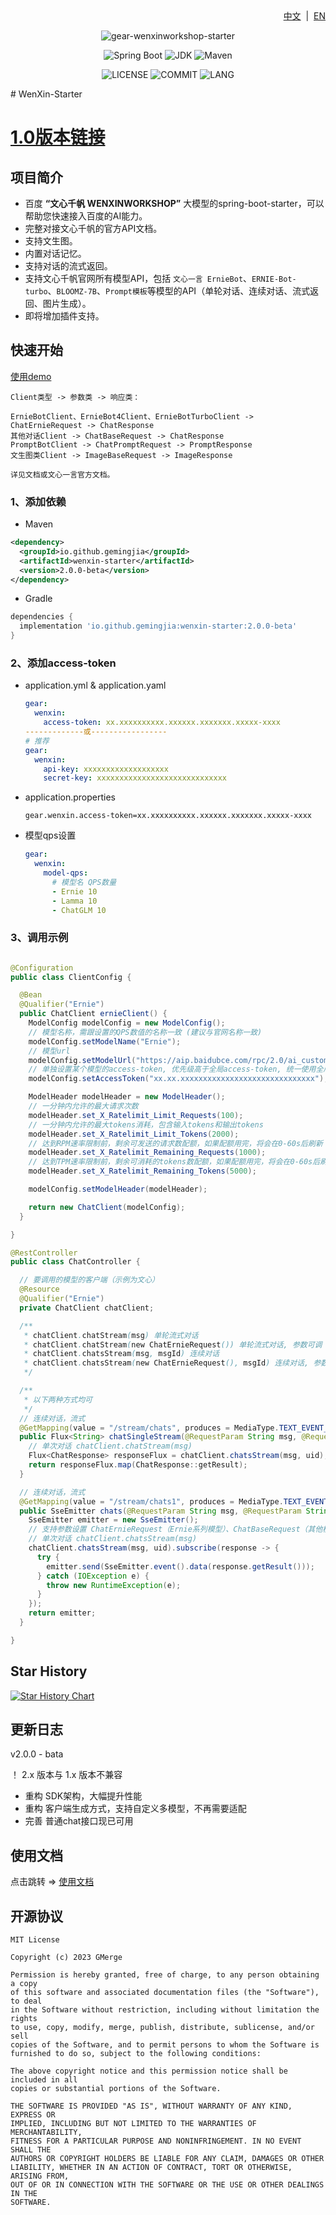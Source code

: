 <div align="right">
<a href="/README.md">中文</a> &nbsp;|&nbsp;
<a href="/README-EN.md">EN</a>
</div>

<div align="center">

![gear-wenxinworkshop-starter](https://socialify.git.ci/GMerge01/wenxin-starter/image?font=Inter&forks=1&issues=1&language=1&name=1&owner=1&pattern=Floating%20Cogs&pulls=1&stargazers=1&theme=Light)

![Spring Boot](https://img.shields.io/badge/Spring%20Boot-3.1.2-brightgreen.svg)
![JDK](https://img.shields.io/badge/JDK-17.0.5-orange.svg)
![Maven](https://img.shields.io/badge/Maven-3.9-blue.svg)

![LICENSE](https://img.shields.io/github/license/GMerge01/wenxin-starter?style=flat-square)
![COMMIT](https://img.shields.io/github/last-commit/GMerge01/wenxin-starter?style=flat-square)
![LANG](https://img.shields.io/badge/language-Java-7F52FF?style=flat-square)

</div>
# WenXin-Starter

# [1.0版本链接](https://github.com/egmsia01/wenxin-starter/tree/master?tab=readme-ov-file)

## 项目简介
- 百度 **“文心千帆 WENXINWORKSHOP”** 大模型的spring-boot-starter，可以帮助您快速接入百度的AI能力。
- 完整对接文心千帆的官方API文档。
- 支持文生图。
- 内置对话记忆。
- 支持对话的流式返回。
- 支持文心千帆官网所有模型API，包括  `文心一言 ErnieBot`、`ERNIE-Bot-turbo`、`BLOOMZ-7B`、`Prompt模板`等模型的API（单轮对话、连续对话、流式返回、图片生成）。
- 即将增加插件支持。

## 快速开始

[使用demo](https://github.com/gemingjia/springboot-wenxin-demo)

```text
Client类型 -> 参数类 -> 响应类：

ErnieBotClient、ErnieBot4Client、ErnieBotTurboClient -> ChatErnieRequest -> ChatResponse
其他对话Client -> ChatBaseRequest -> ChatResponse
PromptBotClient -> ChatPromptRequest -> PromptResponse
文生图类Client -> ImageBaseRequest -> ImageResponse

详见文档或文心一言官方文档。
```

### 1、添加依赖

- Maven
```xml
<dependency>
  <groupId>io.github.gemingjia</groupId>
  <artifactId>wenxin-starter</artifactId>
  <version>2.0.0-beta</version>
</dependency>
```
- Gradle
```gradle
dependencies {
  implementation 'io.github.gemingjia:wenxin-starter:2.0.0-beta' 
}
```

### 2、添加access-token
- application.yml & application.yaml
  ```yaml
  gear:
    wenxin:
      access-token: xx.xxxxxxxxxx.xxxxxx.xxxxxxx.xxxxx-xxxx
  -------------或-----------------
  # 推荐
  gear:
    wenxin:
      api-key: xxxxxxxxxxxxxxxxxxx
      secret-key: xxxxxxxxxxxxxxxxxxxxxxxxxxxxx
  ```
- application.properties
  ```properties
  gear.wenxin.access-token=xx.xxxxxxxxxx.xxxxxx.xxxxxxx.xxxxx-xxxx
  ```

- 模型qps设置
  ```yaml
  gear:
    wenxin:
      model-qps:
        # 模型名 QPS数量
        - Ernie 10
        - Lamma 10
        - ChatGLM 10
  ```

### 3、调用示例

```java

@Configuration
public class ClientConfig {

  @Bean
  @Qualifier("Ernie")
  public ChatClient ernieClient() {
    ModelConfig modelConfig = new ModelConfig();
    // 模型名称，需跟设置的QPS数值的名称一致 (建议与官网名称一致)
    modelConfig.setModelName("Ernie");
    // 模型url
    modelConfig.setModelUrl("https://aip.baidubce.com/rpc/2.0/ai_custom/v1/wenxinworkshop/chat/completions");
    // 单独设置某个模型的access-token, 优先级高于全局access-token, 统一使用全局的话可以不设置
    modelConfig.setAccessToken("xx.xx.xxxxxxxxxxxxxxxxxxxxxxxxxxxxxx");

    ModelHeader modelHeader = new ModelHeader();
    // 一分钟内允许的最大请求次数
    modelHeader.set_X_Ratelimit_Limit_Requests(100);
    // 一分钟内允许的最大tokens消耗，包含输入tokens和输出tokens
    modelHeader.set_X_Ratelimit_Limit_Tokens(2000);
    // 达到RPM速率限制前，剩余可发送的请求数配额，如果配额用完，将会在0-60s后刷新
    modelHeader.set_X_Ratelimit_Remaining_Requests(1000);
    // 达到TPM速率限制前，剩余可消耗的tokens数配额，如果配额用完，将会在0-60s后刷新
    modelHeader.set_X_Ratelimit_Remaining_Tokens(5000);

    modelConfig.setModelHeader(modelHeader);

    return new ChatClient(modelConfig);
  }

}

@RestController
public class ChatController {

  // 要调用的模型的客户端（示例为文心）
  @Resource
  @Qualifier("Ernie")
  private ChatClient chatClient;

  /**
   * chatClient.chatStream(msg) 单轮流式对话
   * chatClient.chatStream(new ChatErnieRequest()) 单轮流式对话, 参数可调
   * chatClient.chatsStream(msg, msgId) 连续对话
   * chatClient.chatsStream(new ChatErnieRequest(), msgId) 连续对话, 参数可调
   */

  /**
   * 以下两种方式均可
   */
  // 连续对话，流式
  @GetMapping(value = "/stream/chats", produces = MediaType.TEXT_EVENT_STREAM_VALUE)
  public Flux<String> chatSingleStream(@RequestParam String msg, @RequestParam String uid) {
    // 单次对话 chatClient.chatStream(msg)
    Flux<ChatResponse> responseFlux = chatClient.chatsStream(msg, uid);
    return responseFlux.map(ChatResponse::getResult);
  }

  // 连续对话，流式
  @GetMapping(value = "/stream/chats1", produces = MediaType.TEXT_EVENT_STREAM_VALUE)
  public SseEmitter chats(@RequestParam String msg, @RequestParam String uid) {
    SseEmitter emitter = new SseEmitter();
    // 支持参数设置 ChatErnieRequest（Ernie系列模型）、ChatBaseRequest（其他模型）
    // 单次对话 chatClient.chatsStream(msg)
    chatClient.chatsStream(msg, uid).subscribe(response -> {
      try {
        emitter.send(SseEmitter.event().data(response.getResult()));
      } catch (IOException e) {
        throw new RuntimeException(e);
      }
    });
    return emitter;
  }

}
```

## Star History

[![Star History Chart](https://api.star-history.com/svg?repos=egmsia01/wenxin-starter&type=Date)](https://star-history.com/#egmsia01/wenxin-starter)

## 更新日志
v2.0.0 - bata

！ 2.x 版本与 1.x 版本不兼容
- 重构 SDK架构，大幅提升性能
- 重构 客户端生成方式，支持自定义多模型，不再需要适配
- 完善 普通chat接口现已可用

## 使用文档

<div>
点击跳转 => 
<a href="/doc/wenxin-doc.md">使用文档</a>
</div>

## 开源协议
```text
MIT License

Copyright (c) 2023 GMerge

Permission is hereby granted, free of charge, to any person obtaining a copy
of this software and associated documentation files (the "Software"), to deal
in the Software without restriction, including without limitation the rights
to use, copy, modify, merge, publish, distribute, sublicense, and/or sell
copies of the Software, and to permit persons to whom the Software is
furnished to do so, subject to the following conditions:

The above copyright notice and this permission notice shall be included in all
copies or substantial portions of the Software.

THE SOFTWARE IS PROVIDED "AS IS", WITHOUT WARRANTY OF ANY KIND, EXPRESS OR
IMPLIED, INCLUDING BUT NOT LIMITED TO THE WARRANTIES OF MERCHANTABILITY,
FITNESS FOR A PARTICULAR PURPOSE AND NONINFRINGEMENT. IN NO EVENT SHALL THE
AUTHORS OR COPYRIGHT HOLDERS BE LIABLE FOR ANY CLAIM, DAMAGES OR OTHER
LIABILITY, WHETHER IN AN ACTION OF CONTRACT, TORT OR OTHERWISE, ARISING FROM,
OUT OF OR IN CONNECTION WITH THE SOFTWARE OR THE USE OR OTHER DEALINGS IN THE
SOFTWARE.
```
